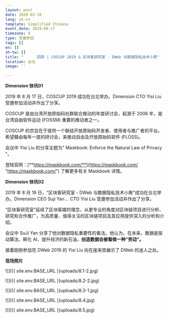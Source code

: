```yaml
---
layout: post
date: 2020-03-10
lang: zh-cn
template: Simplified Chinese
event_date: 2019-08-17
timezone: 8
type: 受邀参加
tags: []
en: []
zh-tw: []
title: "      回顾 | COSCUP 2019 & 区块客研究室 - DWeb 与数据隐私技术小聚"
location: 台北
image: ''

---
```

**Dimension 快讯01**

2019 年 8 月 17 日，COSCUP 2019 成功在台北举办。Dimension CTO Yisi Liu 受邀参加活动并作出了分享。

COSCUP 是由台湾开放原始码社群联合推动的年度研讨会，起源于 2006 年，是台湾自由软件运动 (FOSSM) 重要的推动者之一。

COSCUP 的宗旨在于提供一个联结开放原始码开发者、使用者与推广者的平台。希望藉由每年一度的研讨会，来推动自由及开放原始码软件 (FLOSS)。

会议中 Yisi Liu 的分享主题为" Maskbook: Enforce the Natural Law of Privacy "。

登陆官网：[**https://maskbook.com/**](https://maskbook.com/ "https://maskbook.com/") 了解更多有关 Maskbook 详情。

**Dimension 快讯02**

2019 年 8 月 19 日，“区块客研究室 - DWeb 与数据隐私技术小聚”成功在台北举办。Dimension CEO Suji Yan 、CTO Yisi Liu 受邀参加活动并作出了分享。

“区块客研究室”延续了区块客媒的理念，从更专业的角度对区块链项目进行分析、研究和合作推广，为高质量、值得关注的区块链项目及其应用提供深入的分析和介绍。

会议中 SuJi Yan 分享了他对数据隐私重要性的看法。他认为，在未来，数据是驱动算法、孵化 AI、提升经济的新石油，**创造数据会被看做一种“劳动”。**

接着刚刚参加完 DWeb 2019 的 Yisi Liu 向在座来宾展示了 DWeb 的迷人之处。

**现场照片**

![]({{ site.env.BASE_URL }}uploads/8.1-2.jpg)

![]({{ site.env.BASE_URL }}uploads/8.2-2.jpg)

![]({{ site.env.BASE_URL }}uploads/8.3-1.jpg)

![]({{ site.env.BASE_URL }}uploads/8.4.jpg)

![]({{ site.env.BASE_URL }}uploads/8.5.jpg)